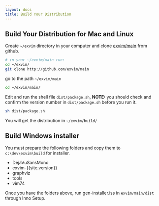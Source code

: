 ```yaml
---
layout: docs
title: Build Your Distribution
---
```


## Build Your Distribution for Mac and Linux 

Create `~/exvim` directory in your computer and clone [exvim/main](http://github.com/exvim/main) 
from github. 

```bash
# in your ~/exvim/main run:
cd ~/exvim/
git clone http://github.com/exvim/main
```

go to the path `~/exvim/main`

```bash
cd ~/exvim/main/
```

Edit and run the shell file `dist/package.sh`, **NOTE:** you should check and confirm the version number
in `dist/package.sh` before you run it. 

```bash
sh dist/package.sh
```

You will get the distribution in `~/exvim/build/`

## Build Windows installer

You must prepare the following folders and copy them to `c:\dev\exvim\build` for installer.

 - DejaVuSansMono
 - exvim-{{site.version}}
 - graphviz
 - tools
 - vim74

Once you have the folders above, run gen-installer.iss in `exvim/main/dist` through Inno Setup.
